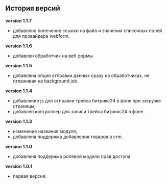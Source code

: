 <!-- cl-start -->
## История версий

**version 1.1.7**    
- добавлено полечение ссылки на файл и значения списочных полей для провайдера webform.    

**version 1.1.6**    
- добавлен обработчик на веб формы.    

**version 1.1.5**    
- добавлена опция отправки данных сразу на обработчиках, не отлаживая на background job.    

**version 1.1.4**    
- добавление js для отправки трейса битрикс24 в фоне при загрузке страницы;    
- добавлен контроллер для записи трейса битрикс24 в фоне.    

**version 1.1.3**    
- изменение названия модуля;    
- добавлена поддержка добавления товаров в crm.    

**version 1.1.0**    
- добавлена поддержка ролевой модели прав доступа.    

**version 1.0.1**    
- первая версия.    
<!-- cl-end -->
